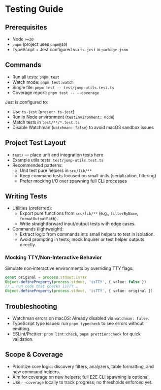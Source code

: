 # Testing Guide

## Prerequisites
- Node `>=20`
- `pnpm` (project uses `pnpm@10`)
- TypeScript + Jest configured via `ts-jest` in `package.json`

## Commands
- Run all tests: `pnpm test`
- Watch mode: `pnpm test:watch`
- Single file: `pnpm test -- test/jump-utils.test.ts`
- Coverage report: `pnpm test -- --coverage`

Jest is configured to:
- Use `ts-jest` (`preset: ts-jest`)
- Run in Node environment (`testEnvironment: node`)
- Match tests in `test/**/*.test.ts`
- Disable Watchman (`watchman: false`) to avoid macOS sandbox issues

## Project Test Layout
- `test/` — place unit and integration tests here
- Example utils tests: `test/jump-utils.test.ts`
- Recommended patterns:
  - Unit test pure helpers in `src/lib/**`
  - Keep command tests focused on small units (serialization, filtering)
  - Prefer mocking I/O over spawning full CLI processes

## Writing Tests
- Utilities (preferred):
  - Export pure functions from `src/lib/**` (e.g., `filterByName`, `formatOutputPath`).
  - Write straightforward input/output tests with edge cases.
- Commands (lightweight):
  - Extract logic from commands into small helpers to test in isolation.
  - Avoid prompting in tests; mock Inquirer or test helper outputs directly.

### Mocking TTY/Non‑Interactive Behavior
Simulate non‑interactive environments by overriding TTY flags:
```ts
const original = process.stdout.isTTY
Object.defineProperty(process.stdout, 'isTTY', { value: false })
// … run code that checks isTTY …
Object.defineProperty(process.stdout, 'isTTY', { value: original })
```

## Troubleshooting
- Watchman errors on macOS: Already disabled via `watchman: false`.
- TypeScript type issues: run `pnpm typecheck` to see errors without emitting.
- ESLint/Prettier: `pnpm lint:check`, `pnpm prettier:check` for quick validation.

## Scope & Coverage
- Prioritize core logic: discovery filters, analyzers, table formatting, and new command helpers.
- Aim for coverage on new helpers; full E2E CLI spawning is optional.
- Use `--coverage` locally to track progress; no thresholds enforced yet.
